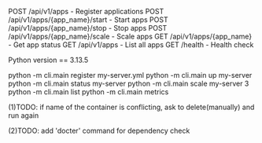 POST /api/v1/apps - Register applications
POST /api/v1/apps/{app_name}/start - Start apps
POST /api/v1/apps/{app_name}/stop - Stop apps
POST /api/v1/apps/{app_name}/scale - Scale apps
GET /api/v1/apps/{app_name} - Get app status
GET /api/v1/apps - List all apps
GET /health - Health check


Python version == 3.13.5

python -m cli.main register my-server.yml
python -m cli.main up my-server
python -m cli.main status my-server
python -m cli.main scale my-server 3
python -m cli.main list
python -m cli.main metrics



(1)TODO: if name of the container is conflicting, ask to delete(manually) and run again

(2)TODO: add 'docter' command for dependency check
